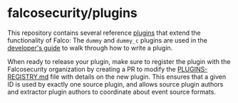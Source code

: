 # falcosecurity/plugins

This repository contains several reference [plugins](https://falco.org/docs/plugins) that extend the functionality of Falco: The `dummy` and `dummy_c` plugins are used in the [developer's guide](https://falco.org/docs/plugins/developers_guide/) to walk through how to write a plugin.

When ready to release your plugin, make sure to register the plugin with the Falcosecurity organization by creating a PR to modify the [PLUGINS-REGISTRY.md](https://github.com/falcosecurity/plugins/blob/master/plugins/PLUGINS-REGISTRY.md) file with details on the new plugin. This ensures that a given ID is used by exactly one source plugin, and allows source plugin authors and extractor plugin authors to coordinate about event source formats.

